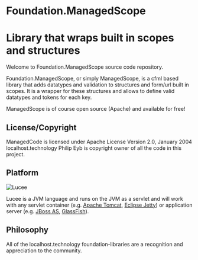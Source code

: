 # Foundation.ManagedScope
# Library that wraps built in scopes and structures 

Welcome to Foundation.ManagedScope source code repository.

Foundation.ManagedScope, or simply ManagedScope, is a cfml based library that adds datatypes and validation to structures and form/url built in scopes. It is a wrapper for these structures and allows to define valid datatypes and tokens for each key.

ManagedScope is of course open source (Apache) and available for free!

License/Copyright
-----------------
ManagedCode is licensed under Apache License Version 2.0, January 2004
localhost.technology Philip Eyb is copyright owner of all the code in this project.

Platform
---------
![Lucee](https://bitbucket.org/repo/rX87Rq/images/3392835614-logo-1-color-black-small.png)

Lucee is a JVM language and runs on the JVM as a servlet and will work with any servlet container (e.g. [Apache Tomcat](http://tomcat.apache.org/), [Eclipse Jetty](http://eclipse.org/jetty/)) or application server (e.g. [JBoss AS](http://jbossas.jboss.org/), [GlassFish](https://glassfish.java.net/)). 

Philosophy
----------
All of the localhost.technology foundation-libraries are a recognition and appreciation to the community.